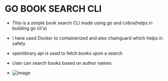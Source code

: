 # GO BOOK SEARCH CLI
- This is a simple book search CLI made using go and cobra(helps in building go cli's)

- I have used Docker to containerized and also chainguard which helps in safety

- openlibrary api is used to fetch books upon a search

- User can search books based on author names
  
- ![image](https://github.com/adiboy-23/go-book-search-cli/assets/123615666/19dddb80-8b5c-4960-a1a4-ab45192c9960)
